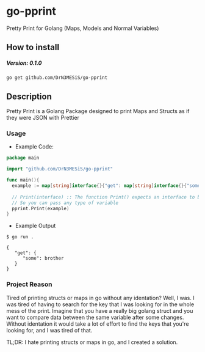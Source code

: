 # go-pprint
Pretty Print for Golang (Maps, Models and Normal Variables)

## How to install

##### Version: 0.1.0
`go get github.com/DrN3MESiS/go-pprint`


## Description
Pretty Print is a Golang Package designed to print Maps and Structs as if they were JSON with Prettier  

### Usage
- Example Code:
```go
package main

import "github.com/DrN3MESiS/go-pprint"

func main(){
  example := map[string]interface{}{"get": map[string]interface{}{"some":"brother"}}
  
  // Print(interface) :: The function Print() expects an interface to be passed as parameters
  // So you can pass any type of variable
  pprint.Print(example) 
}
```
- Example Output
```
$ go run .

{
   "get": {
      "some": brother
   }
}
```

### Project Reason
Tired of printing structs or maps in go without any identation? Well, I was. I was tired of having to search for the key that I was looking for in the whole mess of the print. 
Imagine that you have a really big golang struct and you want to compare data between the same variable after some changes.
Without identation it would take a lot of effort to find the keys that you're looking for, and I was tired of that.

TL;DR: I hate printing structs or maps in go, and I created a solution.
